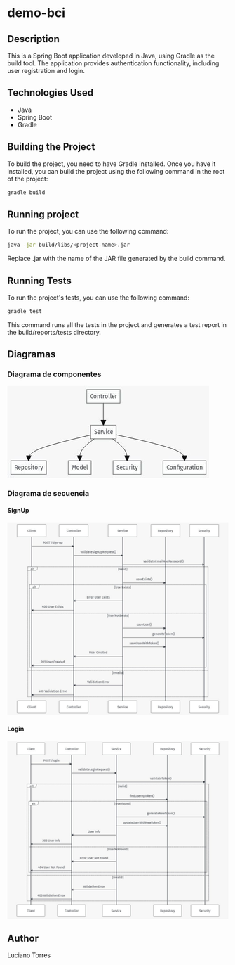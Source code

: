 # demo-bci

## Description

This is a Spring Boot application developed in Java, using Gradle as the build tool. The application provides authentication functionality, including user registration and login.

## Technologies Used

- Java
- Spring Boot
- Gradle

## Building the Project

To build the project, you need to have Gradle installed. Once you have it installed, you can build the project using the following command in the root of the project:

```bash
gradle build
```

## Running project

To run the project, you can use the following command:

```bash
java -jar build/libs/<project-name>.jar
```

Replace <project-name>.jar with the name of the JAR file generated by the build command.

## Running Tests

To run the project's tests, you can use the following command:

```bash
gradle test
```

This command runs all the tests in the project and generates a test report in the build/reports/tests directory.

## Diagramas

### Diagrama de componentes
![UML](Diagrama%20de%20componentes.jpg)

### Diagrama de secuencia

#### SignUp
![SignUp](Diagrama%20de%20secuencia%20SIGNUP.jpg)

#### Login
![Login](Diagrama%20de%20secuencia%20LOGIN.jpg)

## Author

Luciano Torres